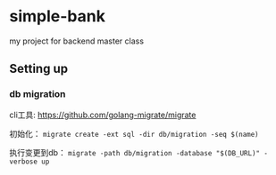 # simple-bank
my project for backend master class

## Setting up
### db migration
cli工具: https://github.com/golang-migrate/migrate

初始化：
`migrate create -ext sql -dir db/migration -seq $(name)`

执行变更到db：
`migrate -path db/migration -database "$(DB_URL)" -verbose up`